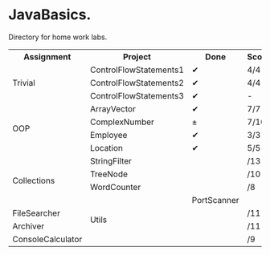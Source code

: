 # JavaBasics.
Directory for home work labs.

<table>
  <tr>
    <th>Assignment</th>
    <th>Project</th>
    <th>Done</th>
    <th>Score</th>
  </tr>
  <tr>
    <td rowspan="3">Trivial</td>
    <td>ControlFlowStatements1</td>
    <td>&#10004;</td>
    <td>4/4</td>
  </tr>
  <tr>
    <td>ControlFlowStatements2</td>
    <td>&#10004;</td>
    <td>4/4</td>
  </tr>
  <tr>
    <td>ControlFlowStatements3</td>
    <td>&#10004;</td>
    <td>-</td>
  </tr>
  <tr>
    <td rowspan="4">OOP</td>
    <td>ArrayVector</td>
    <td>&#10004;</td>
    <td>7/7</td>
  </tr>
  <tr>
    <td>ComplexNumber</td>
    <td>&plusmn;</td>
    <td>7/10</td>
  </tr>
  <tr>
    <td>Employee</td>
    <td>&#10004;</td>
    <td>3/3</td>
  </tr>
  <tr>
    <td>Location</td>
    <td>&#10004;</td>
    <td>5/5</td>
  </tr>
  <tr>
    <td rowspan="4">Collections</td>
    <td>StringFilter</td>
    <td></td>
    <td>/13</td>
  </tr>
  <tr>
    <td>TreeNode</td>
    <td></td>
    <td>/10</td>
  </tr>
  <tr>
    <td>WordCounter</td>
    <td></td>
    <td>/8</td>
  </tr>
  <tr>
    <td rowspan="4">Utils</td>
    <td>PortScanner</td>
    <td></td>
    <td>/4</td>
  </tr>
  <tr>
    <td>FileSearcher</td>
    <td></td>
    <td>/11</td>
  </tr>
  <tr>
    <td>Archiver</td>
    <td></td>
    <td>/11</td>
  </tr>
  <tr>
    <td>ConsoleCalculator</td>
    <td></td>
    <td>/9</td>
  </tr>
</table>

